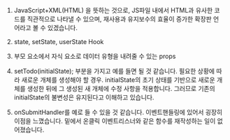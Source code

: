 1. JavaScript+XML(HTML) 을 뜻하는 것으로, JS파일 내에서 HTML과 유사한 코드를 직관적으로 나타낼 수 있으며, 재사용과 유지보수의 효율이 증가한 확장판 언어라고 볼 수 있겠습니다.

2. state, setState, userState Hook

3. 부모 요소에서 자식 요소로 데이터 유형을 내려줄 수 있는 props

4. setTodo(initialState); 부분을 가지고 예를 들면 될 것 같습니다. 필요한 상황에 따라 새로운 개체를 생성해야 할 경우. initialState의 초기 상태를 기반으로 새로운 개체를 생성한 뒤에 그 생성된 새 개체에 수정 사항을 적용합니다. 그러므로 기존의 initialState의 불변성은 유지된다고 이해하고 있습니다.

5. onSubmitHandler를 예로 들 수 있을 것 같습니다. 이벤트핸들링에 있어서 굉장히 이점을 느꼈습니다. 밑에서 온클릭 이벤트리스너와 같은 함수를 재작성하는 일이 없어졌습니다.
